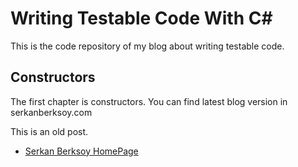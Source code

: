 # Writing Testable Code With C#

This is the code repository of my blog about writing testable code. 

## Constructors

The first chapter is constructors. You can find latest blog version in serkanberksoy.com

This is an old post.

* [Serkan Berksoy HomePage](http://serkanberksoy.com)

